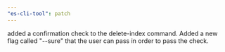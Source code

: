 ```yaml
---
"es-cli-tool": patch
---
```


added a confirmation check to the delete-index command. Added a new flag called "--sure" that the user can pass in order to pass the check.
